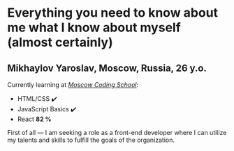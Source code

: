 # Everything you need to know about me what I know about myself (almost certainly)

## Mikhaylov Yaroslav, Moscow, Russia, 26 y.o.

Currently learning at [_Moscow Coding School_](https://moscoding.ru/):
* HTML/CSS ✔️
* JavaScript Basics ✔️
* React **82 %**

First of all — I am seeking a role as a front-end developer where I can utilize my talents and skills to fulfill the goals of the organization.
